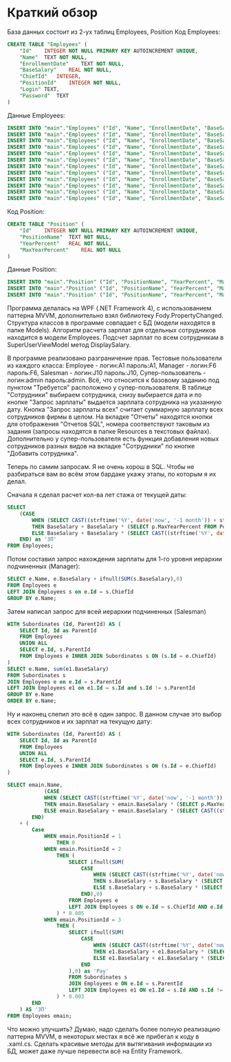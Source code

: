# Краткий обзор
База данных состоит из 2-ух таблиц Employees, Position
Код Employees:
```sql
CREATE TABLE "Employees" (
	"Id"	INTEGER NOT NULL PRIMARY KEY AUTOINCREMENT UNIQUE,
	"Name"	TEXT NOT NULL,
	"EnrollmentDate"	TEXT NOT NULL,
	"BaseSalary"	REAL NOT NULL,
	"ChiefId"	INTEGER,
	"PositionId"	INTEGER NOT NULL,
	"Login"	TEXT,
	"Password"	TEXT
)
```
Данные Employees:
```sql
INSERT INTO "main"."Employees" ("Id", "Name", "EnrollmentDate", "BaseSalary", "ChiefId", "PositionId", "Login") VALUES ('1', 'A', '2019-05-18', '10000.0', '6', '1', 'A1');
INSERT INTO "main"."Employees" ("Id", "Name", "EnrollmentDate", "BaseSalary", "ChiefId", "PositionId", "Login") VALUES ('2', 'B', '2019-07-26', '10000.0', '5', '1', 'B2');
INSERT INTO "main"."Employees" ("Id", "Name", "EnrollmentDate", "BaseSalary", "ChiefId", "PositionId", "Login") VALUES ('3', 'C', '1990-09-19', '15000.0', '7', '1', 'C3');
INSERT INTO "main"."Employees" ("Id", "Name", "EnrollmentDate", "BaseSalary", "ChiefId", "PositionId", "Login") VALUES ('4', 'D', '2017-01-20', '12000.0', '9', '1', 'D4');
INSERT INTO "main"."Employees" ("Id", "Name", "EnrollmentDate", "BaseSalary", "ChiefId", "PositionId", "Login") VALUES ('5', 'E', '2017-01-20', '12000.0', '6', '2', 'D5');
INSERT INTO "main"."Employees" ("Id", "Name", "EnrollmentDate", "BaseSalary", "ChiefId", "PositionId", "Login") VALUES ('6', 'F', '2017-01-20', '18000.0', '7', '2', 'F6');
INSERT INTO "main"."Employees" ("Id", "Name", "EnrollmentDate", "BaseSalary", "ChiefId", "PositionId", "Login") VALUES ('7', 'G', '2015-05-15', '11500.0', '8', '2', 'G7');
INSERT INTO "main"."Employees" ("Id", "Name", "EnrollmentDate", "BaseSalary", "ChiefId", "PositionId", "Login") VALUES ('8', 'H', '2009-03-01', '12300.0', '10', '2', 'H8');
INSERT INTO "main"."Employees" ("Id", "Name", "EnrollmentDate", "BaseSalary", "ChiefId", "PositionId", "Login") VALUES ('9', 'I', '2001-02-12', '14000.0', '', '3', 'I9');
INSERT INTO "main"."Employees" ("Id", "Name", "EnrollmentDate", "BaseSalary", "ChiefId", "PositionId", "Login") VALUES ('10', 'J', '2013-05-20', '25000.0', '', '3', 'J10');
INSERT INTO "main"."Employees" ("Id", "Name", "EnrollmentDate", "BaseSalary", "ChiefId", "PositionId", "Login") VALUES ('11', 'K', '2019-07-26', '5000.0', '12', '3', 'K11');
INSERT INTO "main"."Employees" ("Id", "Name", "EnrollmentDate", "BaseSalary", "ChiefId", "PositionId", "Login") VALUES ('12', 'L', '2016-01-20', '2000.0', '', '3', 'L12');
```
Код Position:
```sql
CREATE TABLE "Position" (
	"Id"	INTEGER NOT NULL PRIMARY KEY AUTOINCREMENT UNIQUE,
	"PositionName"	TEXT NOT NULL,
	"YearPercent"	REAL NOT NULL,
	"MaxYearPercent"	REAL NOT NULL
)
```
Данные Position:
```sql
INSERT INTO "main"."Position" ("Id", "PositionName", "YearPercent", "MaxYearPercent") VALUES ('1', 'Employee', '0.03', '0.3');
INSERT INTO "main"."Position" ("Id", "PositionName", "YearPercent", "MaxYearPercent") VALUES ('2', 'Manager', '0.05', '0.4');
INSERT INTO "main"."Position" ("Id", "PositionName", "YearPercent", "MaxYearPercent") VALUES ('3', 'Salesman', '0.01', '0.35');
```
Программа делалась на WPF (.NET Framework 4), с использованием паттерна MVVM, дополнительно взял библиотеку Fody.PropertyChanged. Структура классов в программе совпадает с БД (модели находятся в папке Models). Алгоритм расчета зарплат для отдельных сотрудников находится в модели Employees. Подсчет зарплат по всем сотрудникам в SuperUserViewModel метод DisplaySalary.

В программе реализовано разграничение прав. Тестовые пользователи из каждого класса: Employee - логин:A1 пароль:A1, Manager - логин:F6 пароль:F6, Salesman - логин:J10 пароль:J10, Супер-пользователь - логин:admin пароль:admin. Всё, что относится к базовому заданию под пунктом "Требуется" расположено у супер-пользователя. В таблице "Сотрудники" выбираем сотрудника, снизу выбирается дата и по кнопке "Запрос зарплаты" выдается зарплата сотрудника на указанную дату. Кнопка "Запрос зарплаты всех" считает суммарную зарплату всех сотрудников фирмы в целом. На вкладке "Отчеты" находятся кнопки для отображения "Отчетов SQL", номера соответствуют таковым из задания (запросы находятся в папке Resources в текстовых файлах). Дополнительно у супер-пользователя есть функция добавления новых сотрудников разных видов на вкладке "Сотрудники" по кнопке "Добавить сотрудника".

Теперь по самим запросам. Я не очень хорош в SQL. Чтобы не разбираться вам во всём этом бардаке укажу этапы, по которым я их делал.

Сначала я сделал расчет кол-ва лет стажа от текущей даты:
```sql
SELECT
    (CASE 
        WHEN (SELECT CAST((strftime('%Y', date('now', '-1 month')) + strftime('%j', date('now', '-1 month')) / 365.2422) - (strftime('%Y', EnrollmentDate) + strftime('%j', EnrollmentDate) / 365.2422) AS INT)) * (SELECT p.YearPercent FROM Position p WHERE p.Id = PositionId) >= (SELECT p.MaxYearPercent FROM Position p WHERE p.Id = PositionId)
        THEN BaseSalary + BaseSalary * (SELECT p.MaxYearPercent FROM Position p WHERE p.Id = PositionId)
        ELSE BaseSalary + BaseSalary * (SELECT CAST((strftime('%Y', date('now', '-1 month')) + strftime('%j', date('now', '-1 month')) / 365.2422) - (strftime('%Y', EnrollmentDate) + strftime('%j', EnrollmentDate) / 365.2422) AS INT)) * (SELECT p.YearPercent FROM Position p WHERE p.Id = PositionId)
    END) as 'ЗП'
FROM Employees;
```
Потом составил запрос нахождения зарплаты для 1-го уровня иерархии подчиненных (Manager):
```sql
SELECT e.Name, e.BaseSalary + ifnull(SUM(s.BaseSalary),0)
FROM Employees e
LEFT JOIN Employees s on e.Id = s.ChiefId
GROUP BY e.Name;
```
Затем написал запрос для всей иерархии подчиненных (Salesman)
```sql
WITH Subordinates (Id, ParentId) AS (
	SELECT Id, Id as ParentId
	FROM Employees
	UNION ALL
	SELECT e.Id, s.ParentId
	FROM Employees e INNER JOIN Subordinates s ON (s.Id = e.ChiefId)
)
SELECT e.Name, sum(e1.BaseSalary)
FROM Subordinates s
JOIN Employees e on e.Id = s.ParentId
LEFT JOIN Employees e1 on e1.Id = s.Id and s.Id != s.ParentId
GROUP BY e.Name
ORDER BY e.Name;
```
Ну и наконец слепил это всё в один запрос. В данном случае это выбор всех сотрудников и их зарплат на текущую дату:
```sql
WITH Subordinates (Id, ParentId) AS (
	SELECT Id, Id as ParentId
	FROM Employees
	UNION ALL
	SELECT e.Id, s.ParentId
	FROM Employees e INNER JOIN Subordinates s ON (s.Id = e.ChiefId)
)

SELECT emain.Name,
            (CASE 
		    WHEN (SELECT CAST((strftime('%Y', date('now', '-1 month')) + strftime('%j', date('now', '-1 month')) / 365.2422) - (strftime('%Y', emain.EnrollmentDate) + strftime('%j', emain.EnrollmentDate) / 365.2422) AS INT)) * (SELECT p.YearPercent FROM Position p WHERE p.Id = emain.PositionId) >= (SELECT p.MaxYearPercent FROM Position p WHERE p.Id = emain.PositionId)
            THEN emain.BaseSalary + emain.BaseSalary * (SELECT p.MaxYearPercent FROM Position p WHERE p.Id = emain.PositionId)
		    ELSE emain.BaseSalary + emain.BaseSalary * (SELECT CAST((strftime('%Y', date('now', '-1 month')) + strftime('%j', date('now', '-1 month')) / 365.2422) - (strftime('%Y', emain.EnrollmentDate) + strftime('%j', emain.EnrollmentDate) / 365.2422) AS INT)) * (SELECT p.YearPercent FROM Position p WHERE p.Id = emain.PositionId)
	    END)
    + (
        Case
            WHEN emain.PositionId = 1 
                THEN 0
            WHEN emain.PositionId = 2 
                THEN (
                    SELECT ifnull(SUM(
                        CASE
                            WHEN (SELECT CAST((strftime('%Y', date('now')) + strftime('%j', date('now')) / 365.2422) - (strftime('%Y', s.EnrollmentDate) + strftime('%j', s.EnrollmentDate) / 365.2422) AS INT)) * (SELECT p.YearPercent FROM Position p WHERE p.Id = s.PositionId) >= (SELECT p.MaxYearPercent FROM Position p WHERE p.Id = s.PositionId)
                            THEN s.BaseSalary + s.BaseSalary * (SELECT p.MaxYearPercent FROM Position p WHERE p.Id = s.PositionId)
                            ELSE s.BaseSalary + s.BaseSalary * (SELECT CAST((strftime('%Y', date('now')) + strftime('%j', date('now')) / 365.2422) - (strftime('%Y', s.EnrollmentDate) + strftime('%j', s.EnrollmentDate) / 365.2422) AS INT)) * (SELECT p.YearPercent FROM Position p WHERE p.Id = s.PositionId)
                        END),0)
                    FROM Employees e
                    LEFT JOIN Employees s ON e.Id = s.ChiefId AND e.Id = emain.Id
                ) * 0.005
            WHEN emain.PositionId = 3
                THEN (
                    SELECT ifnull(SUM(
                        CASE
                            WHEN (SELECT CAST((strftime('%Y', date('now')) + strftime('%j', date('now')) / 365.2422) - (strftime('%Y', e1.EnrollmentDate) + strftime('%j', e1.EnrollmentDate) / 365.2422) AS INT)) * (SELECT p.YearPercent FROM Position p WHERE p.Id = e1.PositionId) >= (SELECT p.MaxYearPercent FROM Position p WHERE p.Id = e1.PositionId)
                            THEN e1.BaseSalary + e1.BaseSalary * (SELECT p.MaxYearPercent FROM Position p WHERE p.Id = e1.PositionId)
                            ELSE e1.BaseSalary + e1.BaseSalary * (SELECT CAST((strftime('%Y', date('now')) + strftime('%j', date('now')) / 365.2422) - (strftime('%Y', e1.EnrollmentDate) + strftime('%j', e1.EnrollmentDate) / 365.2422) AS INT)) * (SELECT p.YearPercent FROM Position p WHERE p.Id = e1.PositionId)
                        END
                    ),0) as 'Pay'
                    FROM Subordinates s
                    JOIN Employees e ON e.Id = s.ParentId
                    LEFT JOIN Employees e1 ON e1.Id = s.Id AND s.Id != s.ParentId AND e.Id = emain.Id
                ) * 0.003
        END
    ) AS 'ЗП'
FROM Employees emain;
```
Что можно улучшить? Думаю, надо сделать более полную реализацию паттерна MVVM, в некоторых местах я всё же прибегал к коду в .xaml.cs. Сделать красивые методы для вытягивания информации из БД, может даже лучше перевести всё на Entity Framework. 
